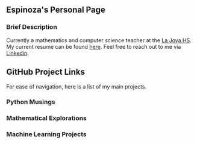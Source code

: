 ## Espinoza's Personal Page

### Brief Description

Currently a mathematics and computer science teacher at the [La Joya HS](https://ljhs.lajoyaisd.com/). My current resume can be found [here](https://raw.githubusercontent.com/0x17io/0x17io.github.io/main/jre_resume.pdf). Feel free to reach out to me via [Linkedin](https://www.linkedin.com/in/jose-ruben-espinoza/).

## GitHub Project Links
For ease of navigation, here is a list of my main projects.
### Python Musings

### Mathematical Explorations

### Machine Learning Projects
